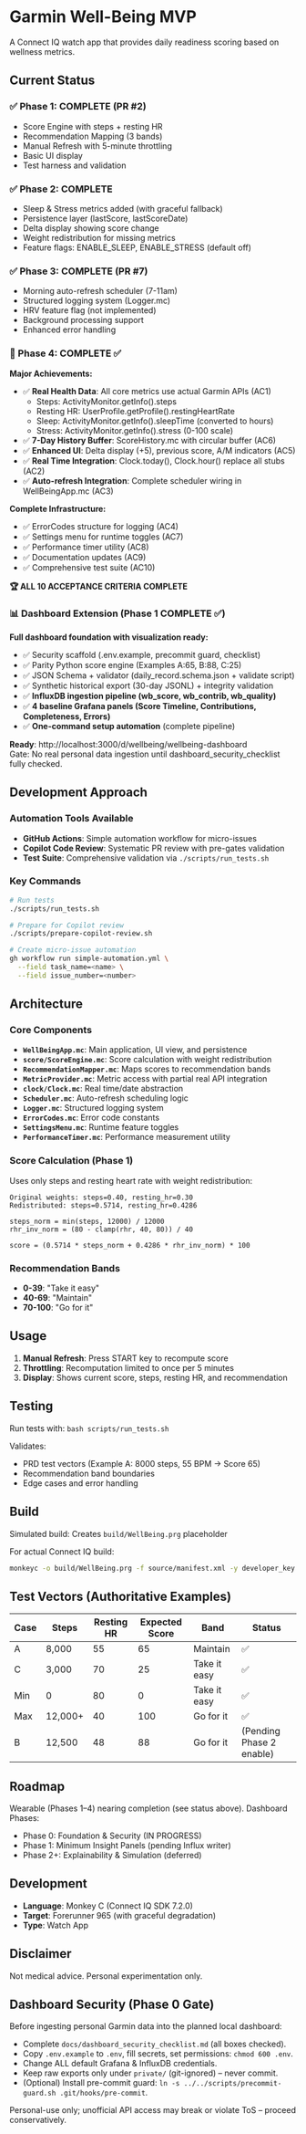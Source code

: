 # Garmin Well-Being MVP

A Connect IQ watch app that provides daily readiness scoring based on wellness metrics.

## Current Status

### ✅ Phase 1: COMPLETE (PR #2)
- Score Engine with steps + resting HR
- Recommendation Mapping (3 bands)
- Manual Refresh with 5-minute throttling
- Basic UI display
- Test harness and validation

### ✅ Phase 2: COMPLETE
- Sleep & Stress metrics added (with graceful fallback)
- Persistence layer (lastScore, lastScoreDate)
- Delta display showing score change
- Weight redistribution for missing metrics
- Feature flags: ENABLE_SLEEP, ENABLE_STRESS (default off)

### ✅ Phase 3: COMPLETE (PR #7)
- Morning auto-refresh scheduler (7-11am)
- Structured logging system (Logger.mc)
- HRV feature flag (not implemented)
- Background processing support
- Enhanced error handling

### 🎉 Phase 4: COMPLETE ✅
**Major Achievements:**
- ✅ **Real Health Data**: All core metrics use actual Garmin APIs (AC1)
  - Steps: ActivityMonitor.getInfo().steps
  - Resting HR: UserProfile.getProfile().restingHeartRate
  - Sleep: ActivityMonitor.getInfo().sleepTime (converted to hours)
  - Stress: ActivityMonitor.getInfo().stress (0-100 scale)
- ✅ **7-Day History Buffer**: ScoreHistory.mc with circular buffer (AC6)
- ✅ **Enhanced UI**: Delta display (+5), previous score, A/M indicators (AC5)
- ✅ **Real Time Integration**: Clock.today(), Clock.hour() replace all stubs (AC2)
- ✅ **Auto-refresh Integration**: Complete scheduler wiring in WellBeingApp.mc (AC3)

**Complete Infrastructure:**
- ✅ ErrorCodes structure for logging (AC4)
- ✅ Settings menu for runtime toggles (AC7)
- ✅ Performance timer utility (AC8)
- ✅ Documentation updates (AC9)
- ✅ Comprehensive test suite (AC10)

**🏆 ALL 10 ACCEPTANCE CRITERIA COMPLETE**

### 📊 Dashboard Extension (Phase 1 COMPLETE ✅)
**Full dashboard foundation with visualization ready:**
- ✅ Security scaffold (.env.example, precommit guard, checklist) 
- ✅ Parity Python score engine (Examples A:65, B:88, C:25)
- ✅ JSON Schema + validator (daily_record.schema.json + validate script)
- ✅ Synthetic historical export (30-day JSONL) + integrity validation
- ✅ **InfluxDB ingestion pipeline (wb_score, wb_contrib, wb_quality)**
- ✅ **4 baseline Grafana panels (Score Timeline, Contributions, Completeness, Errors)**
- ✅ **One-command setup automation** (complete pipeline)

**Ready**: http://localhost:3000/d/wellbeing/wellbeing-dashboard  
Gate: No real personal data ingestion until dashboard_security_checklist fully checked.

## Development Approach

### Automation Tools Available
- **GitHub Actions**: Simple automation workflow for micro-issues
- **Copilot Code Review**: Systematic PR review with pre-gates validation
- **Test Suite**: Comprehensive validation via `./scripts/run_tests.sh`

### Key Commands
```bash
# Run tests
./scripts/run_tests.sh

# Prepare for Copilot review
./scripts/prepare-copilot-review.sh

# Create micro-issue automation
gh workflow run simple-automation.yml \
  --field task_name=<name> \
  --field issue_number=<number>
```

## Architecture

### Core Components

- **`WellBeingApp.mc`**: Main application, UI view, and persistence
- **`score/ScoreEngine.mc`**: Score calculation with weight redistribution
- **`RecommendationMapper.mc`**: Maps scores to recommendation bands
- **`MetricProvider.mc`**: Metric access with partial real API integration
- **`clock/Clock.mc`**: Real time/date abstraction
- **`Scheduler.mc`**: Auto-refresh scheduling logic
- **`Logger.mc`**: Structured logging system
- **`ErrorCodes.mc`**: Error code constants
- **`SettingsMenu.mc`**: Runtime feature toggles
- **`PerformanceTimer.mc`**: Performance measurement utility

### Score Calculation (Phase 1)

Uses only steps and resting heart rate with weight redistribution:

```
Original weights: steps=0.40, resting_hr=0.30
Redistributed: steps=0.5714, resting_hr=0.4286

steps_norm = min(steps, 12000) / 12000
rhr_inv_norm = (80 - clamp(rhr, 40, 80)) / 40

score = (0.5714 * steps_norm + 0.4286 * rhr_inv_norm) * 100
```

### Recommendation Bands

- **0-39**: "Take it easy"
- **40-69**: "Maintain"  
- **70-100**: "Go for it"

## Usage

1. **Manual Refresh**: Press START key to recompute score
2. **Throttling**: Recomputation limited to once per 5 minutes
3. **Display**: Shows current score, steps, resting HR, and recommendation

## Testing

Run tests with: `bash scripts/run_tests.sh`

Validates:
- PRD test vectors (Example A: 8000 steps, 55 BPM → Score 65)
- Recommendation band boundaries
- Edge cases and error handling

## Build

Simulated build: Creates `build/WellBeing.prg` placeholder

For actual Connect IQ build:
```bash
monkeyc -o build/WellBeing.prg -f source/manifest.xml -y developer_key.der -w
```

## Test Vectors (Authoritative Examples)

| Case | Steps | Resting HR | Expected Score | Band | Status |
|------|-------|------------|----------------|------|--------|
| A | 8,000 | 55 | 65 | Maintain | ✅ |
| C | 3,000 | 70 | 25 | Take it easy | ✅ |
| Min | 0 | 80 | 0 | Take it easy | ✅ |
| Max | 12,000+ | 40 | 100 | Go for it | ✅ |
| B | 12,500 | 48 | 88 | Go for it | (Pending Phase 2 enable) |

## Roadmap
Wearable (Phases 1–4) nearing completion (see status above). Dashboard Phases:
- Phase 0: Foundation & Security (IN PROGRESS)
- Phase 1: Minimum Insight Panels (pending Influx writer)
- Phase 2+: Explainability & Simulation (deferred)

## Development

- **Language**: Monkey C (Connect IQ SDK 7.2.0)
- **Target**: Forerunner 965 (with graceful degradation)
- **Type**: Watch App

## Disclaimer
Not medical advice. Personal experimentation only.

## Dashboard Security (Phase 0 Gate)
Before ingesting personal Garmin data into the planned local dashboard:
- Complete `docs/dashboard_security_checklist.md` (all boxes checked).
- Copy `.env.example` to `.env`, fill secrets, set permissions: `chmod 600 .env`.
- Change ALL default Grafana & InfluxDB credentials.
- Keep raw exports only under `private/` (git-ignored) – never commit.
- (Optional) Install pre-commit guard: `ln -s ../../scripts/precommit-guard.sh .git/hooks/pre-commit`.

Personal-use only; unofficial API access may break or violate ToS – proceed conservatively.